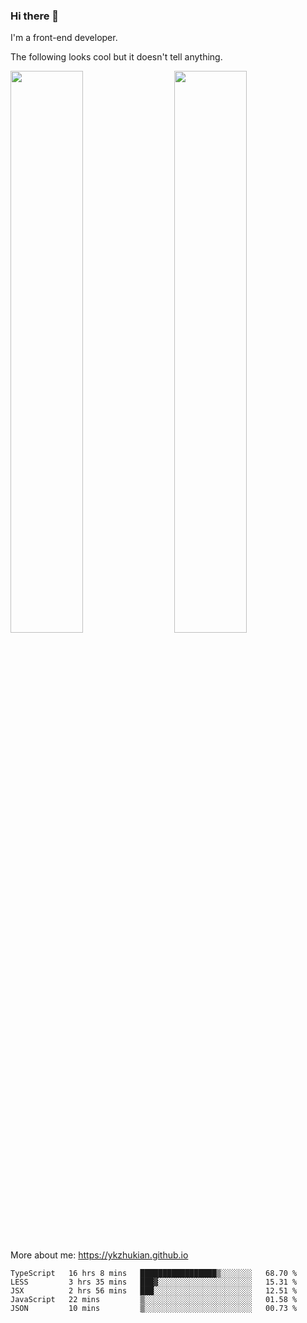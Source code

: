 ### Hi there 👋

I'm a front-end developer.

The following looks cool but it doesn't tell anything.

[<img align="right" width="48%" src="https://github-readme-stats.vercel.app/api?username=ykzhukian&show_icons=true&theme=dracula">](https://github.com/anuraghazra/github-readme-stats)

[<img width="48%" src="https://github-readme-stats.vercel.app/api/top-langs/?username=ykzhukian&layout=compact&theme=dracula">](https://github.com/anuraghazra/github-readme-stats)

More about me: 
https://ykzhukian.github.io

<!--START_SECTION:waka-->
```text
TypeScript   16 hrs 8 mins   █████████████████▒░░░░░░░   68.70 % 
LESS         3 hrs 35 mins   ███▓░░░░░░░░░░░░░░░░░░░░░   15.31 % 
JSX          2 hrs 56 mins   ███░░░░░░░░░░░░░░░░░░░░░░   12.51 % 
JavaScript   22 mins         ▒░░░░░░░░░░░░░░░░░░░░░░░░   01.58 % 
JSON         10 mins         ▒░░░░░░░░░░░░░░░░░░░░░░░░   00.73 % 
```
<!--END_SECTION:waka-->
